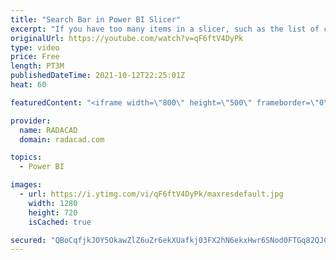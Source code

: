 ```yaml
---
title: "Search Bar in Power BI Slicer"
excerpt: "If you have too many items in a slicer, such as the list of customer names, or product names, then finding one amongst the list takes time, unless you enable the search. Fortunately, the search is there for you, you just need to enable it, In this very short article and video, I’ll explain where it is"
originalUrl: https://youtube.com/watch?v=qF6ftV4DyPk
type: video
price: Free
length: PT3M
publishedDateTime: 2021-10-12T22:25:01Z
heat: 60

featuredContent: "<iframe width=\"800\" height=\"500\" frameborder=\"0\" src=\"https://www.youtube.com/embed/qF6ftV4DyPk\" allow=\"accelerometer; autoplay; encrypted-media; gyroscope; picture-in-picture\" allowfullscreen></iframe>"

provider:
  name: RADACAD
  domain: radacad.com

topics:
  - Power BI

images:
  - url: https://i.ytimg.com/vi/qF6ftV4DyPk/maxresdefault.jpg
    width: 1280
    height: 720
    isCached: true

secured: "QBoCqfjkJOY5OkawZlZ6uZr6ekXUafkj03FX2hN6ekxHwr6SNod0FTGq82QJC6Y0wXm7a/2ZYORwbr+IFf50vV02FQUTJcm4XgMghjGwiACgrwN51clF0+YDt7R0mah92FS6NEM62IgLiw0UpqiV81wH1bfcV/cF+DUuP2eaek5lenN4//NRZhQXpu/TtcuPwi0ZDSideeeQ1H3Veb2IlML+twXtYQep3/uQDcEEqR97INdpc/bNP8jnby3vX5u8ev8uVebgUlI5FyNEoPXTtxNWgTVrRxgD4Ou2y5OPVg1xOyArqFzAZYIV1vUmEBqv55gzSPQKvdybj3ZRkBSWx090ACLtP52+TXB2tNACUzlJS48dvubCxzX3czoYsTzREmn/dg8eWZS98DolR70YiRYpNJLXKdunzZdjEhL/JL0=;Lf7Q3e42XltutbmbCUxJIw=="
---
```


